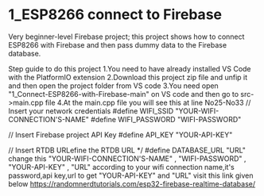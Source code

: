 # 1_ESP8266 connect to Firebase
 Very beginner-level Firebase project; this project shows how to connect ESP8266 with Firebase and then pass dummy data to the Firebase database.

Step guide to do this project
1.You need to have already installed VS Code with the PlatformIO extension
2.Download this project zip file and unfip it and then open the project folder from VS code
3.You need open "1_Connect-ESP8266-with-Firebase-main" on VS code and then go to src->main.cpp file
4.At the main.cpp file you will see this at line No25-No33
  // Insert your network credentials
  #define WIFI_SSID "YOUR-WIFI-CONNECTION'S-NAME"
  #define WIFI_PASSWORD "WIFI-PASSWORD"

  // Insert Firebase project API Key
  #define API_KEY "YOUR-API-KEY"

  // Insert RTDB URLefine the RTDB URL \*/
  #define DATABASE_URL "URL"
change this "YOUR-WIFI-CONNECTION'S-NAME" , "WIFI-PASSWORD" , "YOUR-API-KEY" , "URL" according to your wifi connection name,it's password,api key,url
to get "YOUR-API-KEY" and "URL" visit this link given below 
https://randomnerdtutorials.com/esp32-firebase-realtime-database/
